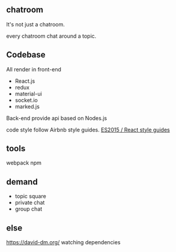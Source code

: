 ## chatroom

It's not just a chatroom.

every chatroom chat around a topic. 


## Codebase

All render in front-end

- React.js 
- redux
- material-ui
- socket.io 
- marked.js

Back-end provide api based on Nodes.js

code style follow Airbnb style guides.
[ES2015 / React style guides](https://github.com/airbnb/javascript)

## tools

webpack
npm

## demand

- topic square
- private chat
- group chat

## else

https://david-dm.org/ watching dependencies